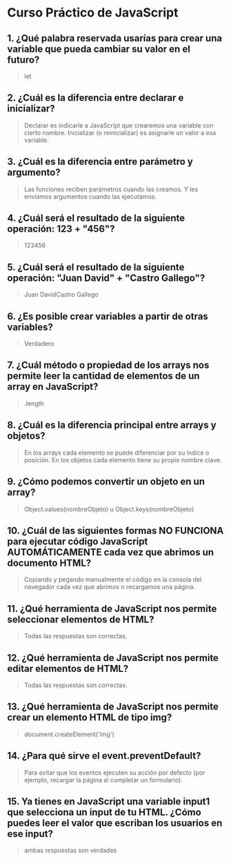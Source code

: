  # Curso Práctico de JavaScript

## 1. ¿Qué palabra reservada usarías para crear una variable que pueda cambiar su valor en el futuro?

> let

## 2. ¿Cuál es la diferencia entre declarar e inicializar?

> Declarar es indicarle a JavaScript que crearemos una variable con cierto nombre. Inicializar (o reinicializar) es asignarle un valor a esa variable.

## 3. ¿Cuál es la diferencia entre parámetro y argumento?

> Las funciones reciben parámetros cuando las creamos. Y les enviamos argumentos cuando las ejecutamos.

## 4. ¿Cuál será el resultado de la siguiente operación: 123 + "456"?

> 123456

## 5. ¿Cuál será el resultado de la siguiente operación: "Juan David" + "Castro Gallego"?

> Juan DavidCastro Gallego

## 6. ¿Es posible crear variables a partir de otras variables?

> Verdadero

## 7. ¿Cuál método o propiedad de los arrays nos permite leer la cantidad de elementos de un array en JavaScript?

> .length

## 8. ¿Cuál es la diferencia principal entre arrays y objetos?

> En los arrays cada elemento se puede diferenciar por su índice o posición. En los objetos cada elemento tiene su propio nombre clave.

## 9. ¿Cómo podemos convertir un objeto en un array?

> Object.values(nombreObjeto) u Object.keys(nombreObjeto)

## 10. ¿Cuál de las siguientes formas NO FUNCIONA para ejecutar código JavaScript AUTOMÁTICAMENTE cada vez que abrimos un documento HTML?

> Copiando y pegando manualmente el código en la consola del navegador cada vez que abrimos o recargamos una página.

## 11. ¿Qué herramienta de JavaScript nos permite seleccionar elementos de HTML?

> Todas las respuestas son correctas.

## 12. ¿Qué herramienta de JavaScript nos permite editar elementos de HTML?

> Todas las respuestas son correctas.

## 13. ¿Qué herramienta de JavaScript nos permite crear un elemento HTML de tipo img?

> document.createElement('img')

## 14. ¿Para qué sirve el event.preventDefault?

> Para evitar que los eventos ejecuten su acción por defecto (por ejemplo, recargar la página al completar un formulario).

## 15. Ya tienes en JavaScript una variable input1 que selecciona un input de tu HTML. ¿Cómo puedes leer el valor que escriban los usuarios en ese input?

> ambas respuestas son verdades